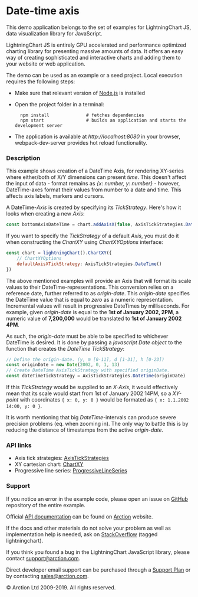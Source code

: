 # Date-time axis

This demo application belongs to the set of examples for LightningChart JS, data visualization library for JavaScript.

LightningChart JS is entirely GPU accelerated and performance optimized charting library for presenting massive amounts of data. It offers an easy way of creating sophisticated and interactive charts and adding them to your website or web application.

The demo can be used as an example or a seed project. Local execution requires the following steps:

- Make sure that relevant version of [Node.js](https://nodejs.org/en/download/) is installed
- Open the project folder in a terminal:

        npm install              # fetches dependencies
        npm start                # builds an application and starts the development server

- The application is available at *http://localhost:8080* in your browser, webpack-dev-server provides hot reload functionality.

### Description

This example shows creation of a DateTime Axis, for rendering XY-series where either/both of X/Y dimensions can present *time*. This doesn't affect the input of data - format remains as *{x: number, y: number}* - however, DateTime-axes format their values from number to a date and time. This affects axis labels, markers and cursors.

A DateTime-*Axis* is created by specifying its *TickStrategy*. Here's how it looks when creating a new *Axis*:

```javascript
const bottomAxisDateTime = chart.addAxisX(false, AxisTickStrategies.DateTime())
```

If you want to specify the *TickStrategy* of a default *Axis*, you must do it when constructing the *ChartXY* using *ChartXYOptions* interface:
```javascript
const chart = lightningChart().ChartXY({
    // ChartXYOptions
    defaultAxisXTickStrategy: AxisTickStrategies.DateTime()
})
```

The above mentioned examples will provide an Axis that will format its scale values to their DateTime-representations. This conversion relies on a reference date, further referred to as *origin-date*. This *origin-date* specifies the DateTime value that is equal to *zero* as a numeric representation. Incremental values will result in progressive DateTimes by milliseconds. For example, given *origin-date* is equal to the **1st of January 2002, 2PM**, a numeric value of **7,200,000** would be translated to **1st of January 2002 4PM**.

As such, the *origin-date* must be able to be specified to whichever DateTime is desired. It is done by passing a *javascript Date object* to the function that creates the *DateTime TickStrategy*:

```javascript
// Define the origin-date. (y, m [0-11], d [1-31], h [0-23])
const originDate = new Date(2002, 0, 1, 13)
// Create DateTime AxisTickStrategy with specified originDate.
const dateTimeTickStrategy = AxisTickStrategies.DateTime(originDate)
```

If this *TickStrategy* would be supplied to an *X-Axis*, it would effectively mean that its scale would start from 1st of January 2002 14PM, so a *XY-point* with coordinates `{ x: 0, y: 0 }` would be formated as `{ x: 1.1.2002 14:00, y: 0 }`.


It is worth mentioning that big *DateTime*-intervals can produce severe precision problems (eq. when zooming in). The only way to battle this is by reducing the distance of timestamps from the active *origin-date*.

### API links

* Axis tick strategies: [AxisTickStrategies][]
* XY cartesian chart: [ChartXY][]
* Progressive line series: [ProgressiveLineSeries][]


### Support

If you notice an error in the example code, please open an issue on [GitHub][0] repository of the entire example.

Official [API documentation][1] can be found on [Arction][2] website.

If the docs and other materials do not solve your problem as well as implementation help is needed, ask on [StackOverflow][3] (tagged lightningchart).

If you think you found a bug in the LightningChart JavaScript library, please contact support@arction.com.

Direct developer email support can be purchased through a [Support Plan][4] or by contacting sales@arction.com.

© Arction Ltd 2009-2019. All rights reserved.

[0]: https://github.com/Arction/
[1]: https://www.arction.com/lightningchart-js-api-documentation/
[2]: https://www.arction.com
[3]: https://stackoverflow.com/questions/tagged/lightningchart
[4]: https://www.arction.com/support-services/

[AxisTickStrategies]: https://www.arction.com/lightningchart-js-api-documentation/v1.0.0/globals.html#axistickstrategies
[ChartXY]: https://www.arction.com/lightningchart-js-api-documentation/v1.0.0/classes/chartxy.html
[ProgressiveLineSeries]: https://www.arction.com/lightningchart-js-api-documentation/v1.0.0/classes/progressivelineseries.html